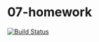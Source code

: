 # 07-homework
[![Build Status](https://travis-ci.org/Palarisk/07-homework.svg?branch=master)](https://travis-ci.org/Palarisk/07-homework)
